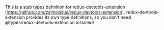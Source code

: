 This is a stub types definition for redux-devtools-extension (https://github.com/zalmoxisus/redux-devtools-extension).
redux-devtools-extension provides its own type definitions, so you don't need @types/redux-devtools-extension installed!